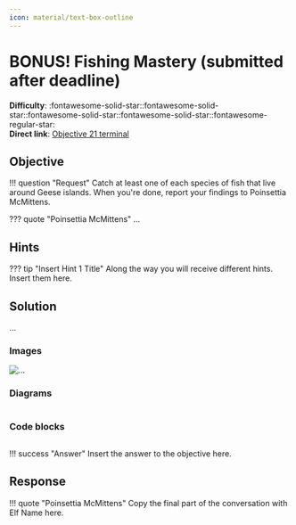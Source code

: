 ```yaml
---
icon: material/text-box-outline
---
```


# BONUS! Fishing Mastery (submitted after deadline)

**Difficulty**: :fontawesome-solid-star::fontawesome-solid-star::fontawesome-solid-star::fontawesome-solid-star::fontawesome-regular-star:<br/>
**Direct link**: [Objective 21 terminal](https://.../)

## Objective

!!! question "Request"
    Catch at least one of each species of fish that live around Geese islands. When you're done, report your findings to Poinsettia McMittens.

??? quote "Poinsettia McMittens"
    ...

## Hints

??? tip "Insert Hint 1 Title"
    Along the way you will receive different hints. Insert them here.


## Solution

...



### Images

![...](...)

### Diagrams

```...
```

### Code blocks

```...
```

!!! success "Answer"
    Insert the answer to the objective here.

## Response

!!! quote "Poinsettia McMittens"
    Copy the final part of the conversation with Elf Name here.
